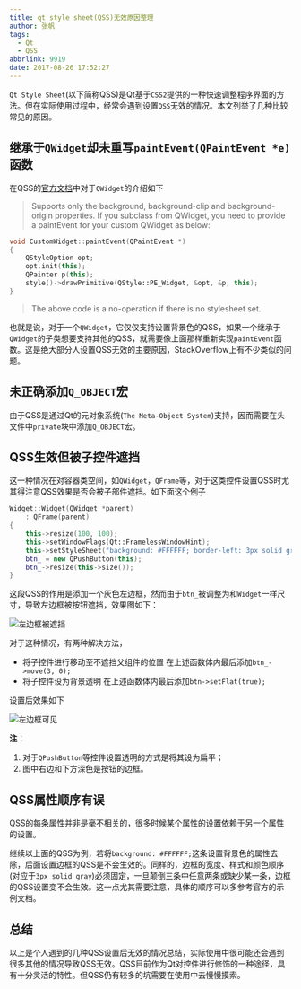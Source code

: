 ```yaml
---
title: qt style sheet(QSS)无效原因整理
author: 张帆
tags:
  - Qt
  - QSS
abbrlink: 9919
date: 2017-08-26 17:52:27
---
```


`Qt Style Sheet`(以下简称QSS)是Qt基于`CSS2`提供的一种快速调整程序界面的方法。但在实际使用过程中，经常会遇到设置`QSS`无效的情况。本文列举了几种比较常见的原因。
<!--more-->

## 继承于`QWidget`却未重写`paintEvent(QPaintEvent *e)`函数

在QSS的[官方文档](http://doc.qt.io/qt-5/stylesheet-reference.html)中对于`QWidget`的介绍如下

> Supports only the background, background-clip and background-origin properties.
> If you subclass from QWidget, you need to provide a paintEvent for your custom QWidget as below:

``` c++
void CustomWidget::paintEvent(QPaintEvent *)
{
    QStyleOption opt;
    opt.init(this);
    QPainter p(this);
    style()->drawPrimitive(QStyle::PE_Widget, &opt, &p, this);
}
```

> The above code is a no-operation if there is no stylesheet set.

也就是说，对于一个`QWidget`，它仅仅支持设置背景色的QSS，如果一个继承于`QWidget`的子类想要支持其他的QSS，就需要像上面那样重新实现`paintEvent`函数。这是绝大部分人设置QSS无效的主要原因，StackOverflow上有不少类似的问题。

## 未正确添加`Q_OBJECT`宏

由于QSS是通过Qt的元对象系统(`The Meta-Object System`)支持，因而需要在头文件中`private`块中添加`Q_OBJECT`宏。

## QSS生效但被子控件遮挡

这一种情况在对容器类空间，如`QWidget`，`QFrame`等，对于这类控件设置QSS时尤其得注意QSS效果是否会被子部件遮挡。如下面这个例子

``` c++
Widget::Widget(QWidget *parent)
    : QFrame(parent)
{
    this->resize(100, 100);
    this->setWindowFlags(Qt::FramelessWindowHint);
    this->setStyleSheet("background: #FFFFFF; border-left: 3px solid gray;");
    btn_ = new QPushButton(this);
    btn_->resize(this->size());
}
```

这段QSS的作用是添加一个灰色左边框，然而由于`btn_`被调整为和`Widget`一样尺寸，导致左边框被按钮遮挡，效果图如下：

![左边框被遮挡](http://onyvldqhl.bkt.clouddn.com/qss_not_workborder-hidden.png)

对于这种情况，有两种解决方法，

- 将子控件进行移动至不遮挡父组件的位置
    在上述函数体内最后添加`btn_->move(3, 0);`
- 将子控件设为背景透明
    在上述函数体内最后添加`btn->setFlat(true);`

设置后效果如下

![左边框可见](http://onyvldqhl.bkt.clouddn.com/qss_not_work/border-shown.png)

**注**：

1. 对于`QPushButton`等控件设置透明的方式是将其设为扁平；
2. 图中右边和下方深色是按钮的边框。

## QSS属性顺序有误

QSS的每条属性并非是毫不相关的，很多时候某个属性的设置依赖于另一个属性的设置。

继续以上面的QSS为例，若将`background: #FFFFFF;`这条设置背景色的属性去除，后面设置边框的QSS是不会生效的。同样的，边框的宽度、样式和颜色顺序(对应于`3px solid gray`)必须固定，一旦颠倒三条中任意两条或缺少某一条，边框的QSS设置变不会生效。这一点尤其需要注意，具体的顺序可以多参考官方的示例文档。

## 总结

以上是个人遇到的几种QSS设置后无效的情况总结，实际使用中很可能还会遇到很多其他的情况导致QSS无效。QSS目前作为Qt对控件进行修饰的一种途径，具有十分灵活的特性。但QSS仍有较多的坑需要在使用中去慢慢摸索。
